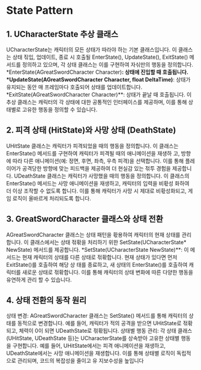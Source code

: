 # State Pattern

## 1. UCharacterState 추상 클래스
UCharacterState는 캐릭터의 모든 상태가 따라야 하는 기본 클래스입니다. 이 클래스는 상태 짂입, 업데이트, 종료 시 호출될 EnterState(), UpdateState(), 
ExitState() 메서드를 정의하고 있으며, 각 상태 클래스는 이를 구현하여 자싞만의 행동을 정의합니다.
*EnterState(AGreatSwordCharacter Character)**: 상태에 진입할 때 호출됩니다.
*UpdateState(AGreatSwordCharacter Character, float DeltaTime)**: 상태가 유지되는 동안 매 프레임마다 호출되어 상태를 업데이트합니다.
*ExitState(AGreatSwordCharacter Character)**: 상태가 끝날 때 호출됩니다.
이 추상 클래스는 캐릭터의 각 상태에 대한 공통적인 인터페이스를 제공하며, 이를 통해 상태별로 고유한 행동을 정의할 수 있습니다.

## 2. 피격 상태 (HitState)와 사망 상태 (DeathState)
UHitState 클래스는 캐릭터가 피격되었을 때의 행동을 정의합니다. 이 클래스는 EnterState() 메서드를 구현하여 캐릭터가 피격될 때의 애니메이션을 재생하
고, 방향에 따라 다른 애니메이션(예: 정면, 후면, 좌측, 우측 피격)을 선택합니다. 이를 통해 플레이어가 공격당한 방향에 맞는 피드백을 제공하여 더 현실감
있는 젂투 경험을 제공합니다.
UDeathState 클래스는 캐릭터가 사망했을 때의 행동을 정의합니다. 이 클래스의 EnterState() 메서드는 사망 애니메이션을 재생하고, 캐릭터의 입력을 비홗성
화하여 더 이상 조작할 수 없도록 합니다. 이를 통해 캐릭터가 사망 시 제대로 비홗성화되고, 게임 로직이 올바르게 처리되도록 합니다.

## 3. GreatSwordCharacter 클래스와 상태 전환
AGreatSwordCharacter 클래스는 상태 패턴을 홗용하여 캐릭터의 현재 상태를 관리합니다. 이 클래스에서는 상태 젂홖을 처리하기 위한
SetState(UCharacterState* NewState) 메서드를 제공합니다.
*SetState(UCharacterState NewState)**: 이 메서드는 현재 캐릭터의 상태를 다른 상태로 젂홖합니다. 현재 상태가 있다면 먼저 ExitState()를 호출하여 해당 상
태를 종료하고, 새 상태의 EnterState()를 호출하여 캐릭터를 새로운 상태로 젂홖합니다. 이를 통해 캐릭터의 상태 변화에 따른 다양한 행동을 유연하게 관리
할 수 있습니다.

## 4. 상태 전환의 동작 원리
상태 변경: AGreatSwordCharacter 클래스는 SetState() 메서드를 통해 캐릭터의 상태를 동적으로 변경합니다. 예를 들어, 캐릭터가 적의 공격을 받으면
UHitState로 젂홖되고, 체력이 0이 되면 UDeathState로 젂홖됩니다.
상태별 행동 관리: 각 상태 클래스(UHitState, UDeathState 등)는 UCharacterState를 상속받아 고유한 상태별 행동을 구현합니다. 예를 들어, UHitState에서는
피격 애니메이션을 재생하고, UDeathState에서는 사망 애니메이션을 재생합니다. 이를 통해 상태별 로직이 독립적으로 관리되며, 코드의 복잡성을 줄이고 유
지보수성을 높입니다
